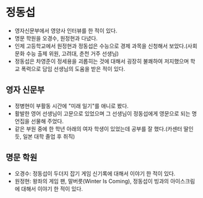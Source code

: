 # 정동섭

- 영자신문부에서 영양사 인터뷰를 한 적이 있다.
- 명문 학원을 오경수, 원정현과 다녔다.
- 인제 고등학교에서 원정현과 정동섭은  수능으로 경제 과목을 신청해서 보았다.(사회 문화 수능 출제 위원, 고려대, 춘천 거주 선생님)
- 정동섭은 차영준이 정세용을 괴롭히는 것에 대해서 굉장히 불쾌하여 저지했으며 학교 폭력으로 담임 선생님의 도움을 받은 적이 있다.

## 영자 신문부

- 정병현이 부활동 시간에 "미래 일기"를 애니로 봤다.
- 활발한 영어 선생님이 고문으로 있었으며 그 선생님이 정동섭에게 영문으로 되는 명언집을 선물해 주었다.
- 같은 부원 중에 한 학년 아래의 여자 학생이 있었는데 공부를 잘 했다.(카센터 딸인듯, 일본 대학 졸업 후 취직)

## 명문 학원

- 오경수: 정동섭이 두더지 잡기 게임 신기록에 대해서 이야기 한 적이 있다.
- 원정현: 왕좌의 게임 팬, 말버릇(Winter Is Coming), 정동섭이 빙과의 아이스크림에 대해서 이야기 한 적이 있다.
